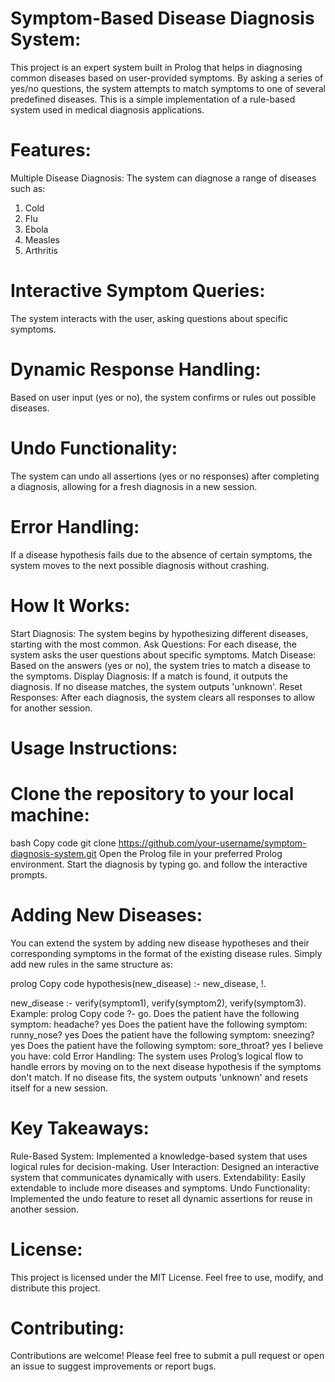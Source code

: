 # Symptom-Based Disease Diagnosis System:
This project is an expert system built in Prolog that helps in diagnosing common diseases based on user-provided symptoms. By asking a series of yes/no questions, the system attempts to match symptoms to one of several predefined diseases. This is a simple implementation of a rule-based system used in medical diagnosis applications.

# Features:
Multiple Disease Diagnosis: The system can diagnose a range of diseases such as:
1. Cold
2. Flu
3. Ebola
4. Measles
5. Arthritis

# Interactive Symptom Queries: 
The system interacts with the user, asking questions about specific symptoms.

# Dynamic Response Handling: 
Based on user input (yes or no), the system confirms or rules out possible diseases.

# Undo Functionality: 
The system can undo all assertions (yes or no responses) after completing a diagnosis, allowing for a fresh diagnosis in a new session.

# Error Handling: 
If a disease hypothesis fails due to the absence of certain symptoms, the system moves to the next possible diagnosis without crashing.

# How It Works:
Start Diagnosis: The system begins by hypothesizing different diseases, starting with the most common.
Ask Questions: For each disease, the system asks the user questions about specific symptoms.
Match Disease: Based on the answers (yes or no), the system tries to match a disease to the symptoms.
Display Diagnosis: If a match is found, it outputs the diagnosis. If no disease matches, the system outputs 'unknown'.
Reset Responses: After each diagnosis, the system clears all responses to allow for another session.

# Usage Instructions:

# Clone the repository to your local machine:
bash
Copy code
git clone https://github.com/your-username/symptom-diagnosis-system.git
Open the Prolog file in your preferred Prolog environment.
Start the diagnosis by typing go. and follow the interactive prompts.

# Adding New Diseases:
You can extend the system by adding new disease hypotheses and their corresponding symptoms in the format of the existing disease rules. Simply add new rules in the same structure as:

prolog
Copy code
hypothesis(new_disease) :- new_disease, !.

new_disease :-
    verify(symptom1),
    verify(symptom2),
    verify(symptom3).
Example:
prolog
Copy code
?- go.
Does the patient have the following symptom: headache? yes
Does the patient have the following symptom: runny_nose? yes
Does the patient have the following symptom: sneezing? yes
Does the patient have the following symptom: sore_throat? yes
I believe you have: cold
Error Handling:
The system uses Prolog’s logical flow to handle errors by moving on to the next disease hypothesis if the symptoms don't match.
If no disease fits, the system outputs 'unknown' and resets itself for a new session.

# Key Takeaways:
Rule-Based System: Implemented a knowledge-based system that uses logical rules for decision-making.
User Interaction: Designed an interactive system that communicates dynamically with users.
Extendability: Easily extendable to include more diseases and symptoms.
Undo Functionality: Implemented the undo feature to reset all dynamic assertions for reuse in another session.

# License:
This project is licensed under the MIT License. Feel free to use, modify, and distribute this project.

# Contributing:
Contributions are welcome! Please feel free to submit a pull request or open an issue to suggest improvements or report bugs.

